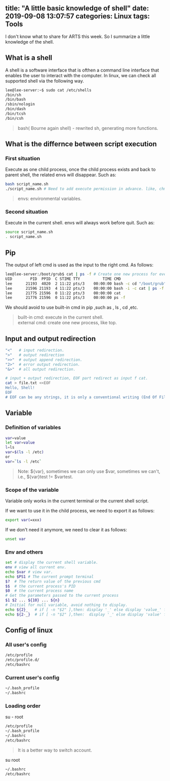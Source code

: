 title: "A little basic knowledge of shell"
date: 2019-09-08 13:07:57
categories: Linux
tags: Tools
---
I don't know what to share for ARTS this week. So I summarize a little knowledge of the shell.

## What is a shell
A shell is a software interface that is ofthen a command line interface that enables the user to interact with the computer. In linux, we can check all supported shell via the following way.
<!--more-->
```bash
lee@lee-server:~$ sudo cat /etc/shells
/bin/sh
/bin/bash
/sbin/nologin
/bin/dash
/bin/tcsh
/bin/csh
```
> bash( Bourne again shell) - rewrited sh, generating more functions.


## What is the differnce between script execution

### First situation
Execute as one child process, once the child process exists and back to parent shell, the related envs will disappear. Such as:
```bash
bash script_name.sh
./script_name.sh # Need to add execute permission in advance. like, chmod u+x script_name.sh
```
> envs: environmental variables.

### Second situation
Execute in the current shell. envs will always work before quit. Such as:
```bash
source script_name.sh
. script_name.sh
```

## Pip
The output of left cmd is used as the input to the right cmd. As follows:
```bash
lee@lee-server:/boot/grub$ cat | ps -f # Create one new process for every external cmd.
UID        PID  PPID  C STIME TTY          TIME CMD
lee      21193  4020  2 11:22 pts/3    00:00:00 bash -c cd "/boot/grub" && bash -i -c "cat | ps -f"
lee      21596 21193  4 11:22 pts/3    00:00:00 bash -i -c cat | ps -f
lee      21775 21596  0 11:22 pts/3    00:00:00 cat
lee      21776 21596  0 11:22 pts/3    00:00:00 ps -f
```

We should avoid to use built-in cmd in pip ,such as , ls , cd ,etc.
> built-in cmd: execute in the current shell. <br/>external cmd: create one new process, like top. 


## Input and output redirection
```bash
"<"   # input redirection.
">"   # output redirection
">>"  # output append redirection.
"2>"  # error output redirection.
"&>"  # all output redirection.

# input + output redirection, EOF part redirect as input f cat.
cat > file.txt <<EOF
Hello, Shell!
EOF 
# EOF can be any strings, it is only a conventional writing (End Of File)
```

## Variable
### Definition of variables
```bash
var=value
let var=value
l=ls
var=$(ls -l /etc) 
or
var=`ls -l /etc`
```
> Note: \$\{var\}, sometimes we can only use \$var, sometimes we can't, i.e., \$\{var\}test != $vartest.

### Scope of the variable
Variable only works in the current terminal or the current shell script. 

If we want to use it in the child process, we need to export it as follows:
```bash
export var(=xxx)
```
If we don't need it anymore, we need to clear it as follows:
```bash
unset var
```

### Env and others
```bash
set # display the current shell variable.
env # view all current env.
echo $var # view var.
echo $PS1 # The current prompt terminal
$?  # The return value of the previous cmd
$$  # the current process's PID
$0  # the current process name 
# Get the parameters passed to the current process
$1 $2 ... ${10} ... ${n}
# Initial for null variable, avoid nothing to display.
echo ${2}_   # if [ -n "$2" ],then: display '_' else display 'value_' fi # value --> value of $2
echo ${2-_}  # if [ -n "$2" ],then:  display '_' else display 'value' fi
```

## Config of linux
### All user's config
```bash
/etc/profile
/etc/profile.d/
/etc/bashrc
```

### Current user's config
```bash
~/.bash_profile
~/.bashrc
```

### Loading order
su - root
```bash
/etc/profile
~/.bash_profile
~/.bashrc
/etc/bashrc
```
> It is a better way to switch account.

su root
```bash
~/.bashrc
/etc/bashrc
```
